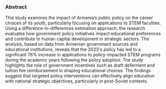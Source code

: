 ### Abstract <br>
This study examines the impact of Armenia’s public policy on the career choices of its youth, particularly focusing on applications to STEM faculties. Using a difference-in-differences estimation approach, the research evaluates how government policy initiatives impact educational preferences and contribute to human capital development in strategic sectors. The analysis, based on data from Armenian government sources and educational institutions, reveals that the 2023's policy has led to a significant 76% increase in applications to policy-impacted STEM programs during the academic years following the policy adoption. The study highlights the role of government incentives such as draft deferment and tuition fee reimbursement in shaping educational choices. The findings suggest that targeted policy interventions can effectively align education with national strategic objectives, particularly in post-Soviet contexts.
